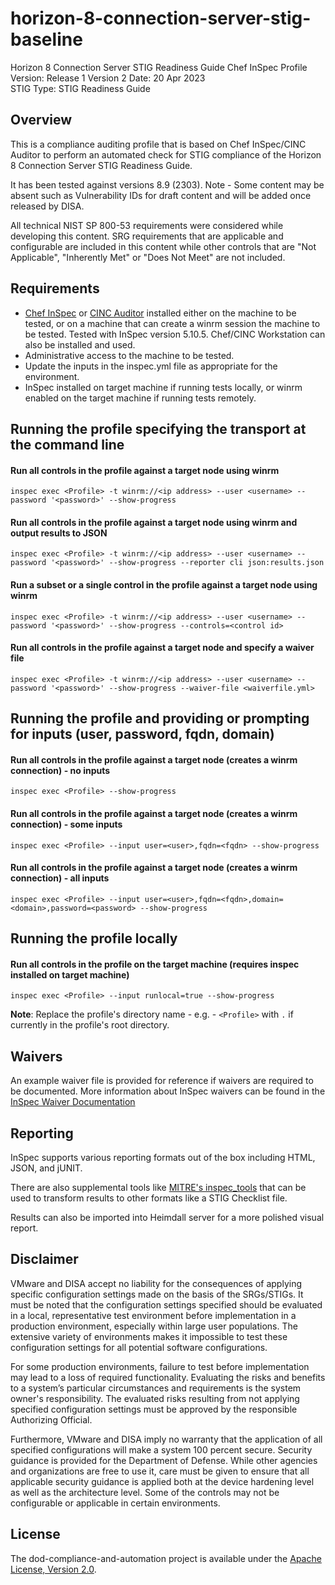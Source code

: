 # horizon-8-connection-server-stig-baseline
Horizon 8 Connection Server STIG Readiness Guide Chef InSpec Profile  
Version: Release 1 Version 2 Date: 20 Apr 2023  
STIG Type: STIG Readiness Guide  

## Overview
This is a compliance auditing profile that is based on Chef InSpec/CINC Auditor to perform an automated check for STIG compliance of the Horizon 8 Connection Server STIG Readiness Guide.

It has been tested against versions 8.9 (2303). Note - Some content may be absent such as Vulnerability IDs for draft content and will be added once released by DISA. 

All technical NIST SP 800-53 requirements were considered while developing this content. SRG requirements that are applicable and configurable are included in this content while other controls that are "Not Applicable", "Inherently Met" or "Does Not Meet" are not included.

## Requirements

- [Chef InSpec](https://downloads.chef.io/tools/inspec) or [CINC Auditor](https://cinc.sh/start/auditor/) installed either on the machine to be tested, or on a machine that can create a winrm session the machine to be tested. Tested with InSpec version 5.10.5. Chef/CINC Workstation can also be installed and used.
- Administrative access to the machine to be tested.
- Update the inputs in the inspec.yml file as appropriate for the environment.
- InSpec installed on target machine if running tests locally, or winrm enabled on the target machine if running tests remotely.

## Running the profile specifying the transport at the command line

#### Run all controls in the profile against a target node using winrm
```
inspec exec <Profile> -t winrm://<ip address> --user <username> --password '<password>' --show-progress
```

#### Run all controls in the profile against a target node using winrm and output results to JSON
```
inspec exec <Profile> -t winrm://<ip address> --user <username> --password '<password>' --show-progress --reporter cli json:results.json
```

#### Run a subset or a single control in the profile against a target node using winrm
```
inspec exec <Profile> -t winrm://<ip address> --user <username> --password '<password>' --show-progress --controls=<control id>
```

#### Run all controls in the profile against a target node and specify a waiver file 
```
inspec exec <Profile> -t winrm://<ip address> --user <username> --password '<password>' --show-progress --waiver-file <waiverfile.yml>
```

## Running the profile and providing or prompting for inputs (user, password, fqdn, domain)

#### Run all controls in the profile against a target node (creates a winrm connection) - no inputs
```
inspec exec <Profile> --show-progress
```

#### Run all controls in the profile against a target node (creates a winrm connection) - some inputs
```
inspec exec <Profile> --input user=<user>,fqdn=<fqdn> --show-progress
```

#### Run all controls in the profile against a target node (creates a winrm connection) - all inputs
```
inspec exec <Profile> --input user=<user>,fqdn=<fqdn>,domain=<domain>,password=<password> --show-progress
```

## Running the profile locally

#### Run all controls in the profile on the target machine (requires inspec installed on target machine)
```
inspec exec <Profile> --input runlocal=true --show-progress
```

**Note**: Replace the profile's directory name - e.g. - `<Profile>` with `.` if currently in the profile's root directory.  

## Waivers
An example waiver file is provided for reference if waivers are required to be documented. More information about InSpec waivers can be found in the [InSpec Waiver Documentation](https://docs.chef.io/inspec/waivers/)  

## Reporting
InSpec supports various reporting formats out of the box including HTML, JSON, and jUNIT.  

There are also supplemental tools like [MITRE's inspec_tools](https://github.com/mitre/inspec_tools) that can be used to transform results to other formats like a STIG Checklist file.  

Results can also be imported into Heimdall server for a more polished visual report.  

## Disclaimer

VMware and DISA accept no liability for the consequences of applying specific configuration settings made on the basis of the SRGs/STIGs. It must be noted that the configuration settings specified should be evaluated in a local, representative test environment before implementation in a production environment, especially within large user populations. The extensive variety of environments makes it impossible to test these configuration settings for all potential software configurations.

For some production environments, failure to test before implementation may lead to a loss of required functionality. Evaluating the risks and benefits to a system’s particular circumstances and requirements is the system owner's responsibility. The evaluated risks resulting from not applying specified configuration settings must be approved by the responsible Authorizing Official.

Furthermore, VMware and DISA imply no warranty that the application of all specified configurations will make a system 100 percent secure. Security guidance is provided for the Department of Defense. While other agencies and organizations are free to use it, care must be given to ensure that all applicable security guidance is applied both at the device hardening level as well as the architecture level. Some of the controls may not be configurable or applicable in certain environments.

## License

The dod-compliance-and-automation project is available under the [Apache License, Version 2.0](./LICENSE).
